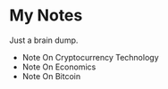 # My Notes

Just a brain dump.



- Note On Cryptocurrency Technology
- Note On Economics
- Note On Bitcoin